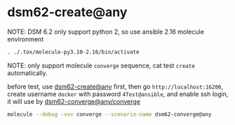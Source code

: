 # dsm62-create@any

NOTE: DSM 6.2 only support python 2, so use ansible 2.16 molecule environment

```bash
. ./.tox/molecule-py3.10-2.16/bin/activate
```

NOTE: only support molecule `converge` sequence, cat test `create` automatically.

before test, use [dsm62-create@any](../dsm62-create@any/README.md) first,
then go `http://localhost:16200`, create username `docker` with password `4Test@ansible`,
and enable ssh login, it will use by [dsm62-converge@any/converge](../dsm62-converge@any/converge.yml)

```bash
molecule --debug -vvv converge --scenario-name dsm62-converge@any
```
